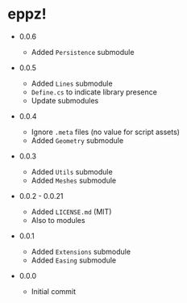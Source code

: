 # eppz!

* 0.0.6

	+ Added `Persistence` submodule

* 0.0.5

	+ Added `Lines` submodule
	+ `Define.cs` to indicate library presence
	+ Update submodules

* 0.0.4

	+ Ignore `.meta` files (no value for script assets)
	+ Added `Geometry` submodule

* 0.0.3

	+ Added `Utils` submodule
	+ Added `Meshes` submodule

* 0.0.2 - 0.0.21

	+ Added `LICENSE.md` (MIT)
	+ Also to modules

* 0.0.1

	+ Added `Extensions` submodule
	+ Added `Easing` submodule

* 0.0.0

	+ Initial commit